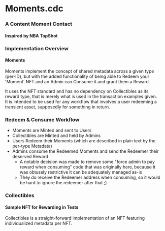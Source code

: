 # Moments.cdc
### A Content Moment Contact
#### Inspired by NBA TopShot

### Implementation Overview
#### Moments
Moments implement the concept of shared metadata across a given type (per-ID), but with the added functionality of being able to Redeem your 'Moment' NFT and an Admin can Consume it and grant them a Reward.

It uses the NFT standard and has no dependency on Collectibles as its reward type, that is merely what is used in the transaction examples given. 
It is intended to be used for any workflow that involves a user redeeming a transient asset, supposedly for something in return.

### Redeem & Consume Workflow
- Moments are Minted and sent to Users
- Collectibles are Minted and held by Admins
- Users Redeem their Moments (which are described in plain text by the per-type Metadata)
- Admins consume the Redeemed Moments and send the Redeemer their deserved Reward
  - A notable decision was made to remove some "force admin to pay reward when consuming" code that was originally here, because it was obtusely restrictive it can be adequately managed as-is
  - They do receive the Redeemer address when consuming, so it would be hard to ignore
  the redeemer after that ;)

### Collectibles
#### Sample NFT for Rewarding in Tests
Collectibles is a straight-forward implementation of an NFT featuring individualized metadata per NFT.
